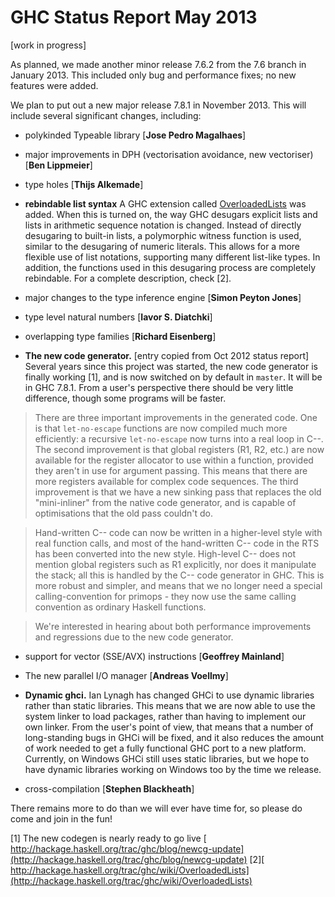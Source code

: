 # GHC Status Report May 2013


\[work in progress\]


As planned, we made another minor release 7.6.2 from the 7.6 branch in January 2013. This included only bug and performance fixes; no new features were added.


We plan to put out a new major release 7.8.1 in November 2013. This will include several significant changes, including:

- polykinded Typeable library \[**Jose Pedro Magalhaes**\]

- major improvements in DPH (vectorisation avoidance, new vectoriser) \[**Ben Lippmeier**\]

- type holes \[**Thijs Alkemade**\]

- **rebindable list syntax** A GHC extension called [OverloadedLists](overloaded-lists) was added. When this is turned on, the way GHC desugars explicit lists and lists in arithmetic sequence notation is changed. Instead of directly desugaring to built-in lists, a polymorphic witness function is used, similar to the desugaring of numeric literals. This allows for a more flexible use of list notations, supporting many different list-like types. In addition, the functions used in this desugaring process are completely rebindable. For a complete description, check \[2\].

- major changes to the type inference engine \[**Simon Peyton Jones**\]

- type level natural numbers \[**Iavor S. Diatchki**\]

- overlapping type families \[**Richard Eisenberg**\]

- **The new code generator.** \[entry copied from Oct 2012 status report\] Several years since this project was started, the new code generator is finally working  \[1\], and is now switched on by default in `master`.  It will be in GHC 7.8.1.  From a user's perspective there should be very little difference, though some programs will be faster.

>
> There are three important improvements in the generated code.  One is that `let-no-escape` functions are now compiled much more efficiently: a recursive `let-no-escape` now turns into a real loop in C--.  The second improvement is that global registers (R1, R2, etc.) are now available for the register allocator to use within a function, provided they aren't in use for argument passing.  This means that there are more registers available for complex code sequences.  The third improvement is that we have a new sinking pass that replaces the old "mini-inliner" from the native code generator, and is capable of optimisations that the old pass couldn't do.

>
> Hand-written C-- code can now be written in a higher-level style with real function calls, and most of the hand-written C-- code in the RTS has been converted into the new style.  High-level C-- does not mention global registers such as R1 explicitly, nor does it manipulate the stack; all this is handled by the C-- code generator in GHC.  This is more robust and simpler, and means that we no longer need a special calling-convention for primops - they now use the same calling convention as ordinary Haskell functions.

>
> We're interested in hearing about both performance improvements and regressions due to the new code generator.

- support for vector (SSE/AVX) instructions \[**Geoffrey Mainland**\]

- The new parallel I/O manager \[**Andreas Voellmy**\]

- **Dynamic ghci.** Ian Lynagh has changed GHCi to use dynamic libraries rather than static libraries. This means that we are now able to use the system linker to load packages, rather than having to implement our own linker. From the user's point of view, that means that a number of long-standing bugs in GHCi will be fixed, and it also reduces the amount of work needed to get a fully functional GHC port to a new platform. Currently, on Windows GHCi still uses static libraries, but we hope to have dynamic libraries working on Windows too by the time we release.

- cross-compilation \[**Stephen Blackheath**\]


There remains more to do than we will ever have time for, so please do come and join in the fun!

\[1\] The new codegen is nearly ready to go live [ http://hackage.haskell.org/trac/ghc/blog/newcg-update](http://hackage.haskell.org/trac/ghc/blog/newcg-update)
\[2\][ http://hackage.haskell.org/trac/ghc/wiki/OverloadedLists](http://hackage.haskell.org/trac/ghc/wiki/OverloadedLists)